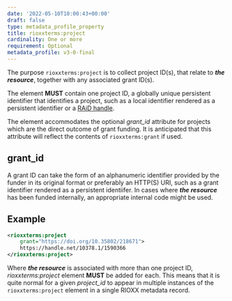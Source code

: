 ```yaml
---
date: '2022-05-10T10:00:43+00:00'
draft: false
type: metadata_profile_property
title: rioxxterms:project
cardinality: One or more
requirement: Optional
metadata_profile: v3-0-final
---
```

The purpose `rioxxterms:project` is to collect project ID(s), that relate to ***the resource***, together with any associated grant ID(s).

The element **MUST** contain one project ID, a globally unique persistent identifier that identifies a project, such as a local identifier rendered as a persistent identifier or a [RAiD handle](https://www.raid.org.au). 

The element accommodates the optional *grant_id* attribute for projects which are the direct outcome of grant funding. It is anticipated that this attribute will reflect the contents of `rioxxterms:grant` if used. 

## grant_id
A grant ID can take the form of an alphanumeric identifier provided by the funder in its original format or preferably an HTTP(S) URI, such as a grant identifier rendered as a persistent identiifer. In cases where ***the resource*** has been funded internally, an appropriate internal code might be used.

## Example

```xml
<rioxxterms:project
    grant="https://doi.org/10.35802/218671">
    https://handle.net/10378.1/1590366
</rioxxterms:project>
```

Where ***the resource*** is associated with more than one project ID, *rioxxterms:project* element **MUST** be added for each. This means that it is quite normal for a given *project_id* to appear in multiple instances of the `rioxxterms:project` element in a single RIOXX metadata record.
